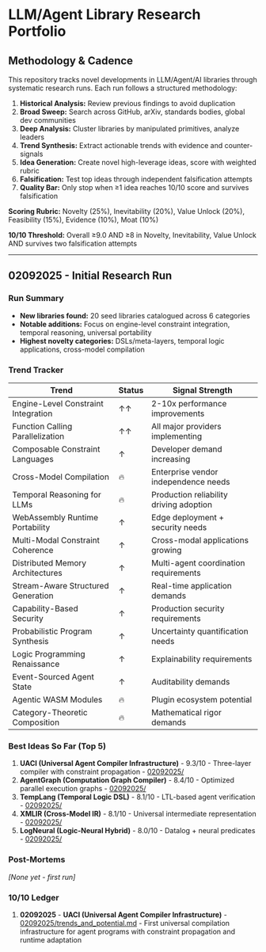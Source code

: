 # LLM/Agent Library Research Portfolio

## Methodology & Cadence

This repository tracks novel developments in LLM/Agent/AI libraries through systematic research runs. Each run follows a structured methodology:

1. **Historical Analysis:** Review previous findings to avoid duplication
2. **Broad Sweep:** Search across GitHub, arXiv, standards bodies, global dev communities  
3. **Deep Analysis:** Cluster libraries by manipulated primitives, analyze leaders
4. **Trend Synthesis:** Extract actionable trends with evidence and counter-signals
5. **Idea Generation:** Create novel high-leverage ideas, score with weighted rubric
6. **Falsification:** Test top ideas through independent falsification attempts
7. **Quality Bar:** Only stop when ≥1 idea reaches 10/10 score and survives falsification

**Scoring Rubric:** Novelty (25%), Inevitability (20%), Value Unlock (20%), Feasibility (15%), Evidence (10%), Moat (10%)

**10/10 Threshold:** Overall ≥9.0 AND ≥8 in Novelty, Inevitability, Value Unlock AND survives two falsification attempts

---

## 02092025 - Initial Research Run

### Run Summary
- **New libraries found:** 20 seed libraries catalogued across 6 categories
- **Notable additions:** Focus on engine-level constraint integration, temporal reasoning, universal portability
- **Highest novelty categories:** DSLs/meta-layers, temporal logic applications, cross-model compilation

### Trend Tracker
| Trend | Status | Signal Strength |
|-------|--------|----------------|
| Engine-Level Constraint Integration | ↑↑ | 2-10x performance improvements |
| Function Calling Parallelization | ↑↑ | All major providers implementing |
| Composable Constraint Languages | ↑ | Developer demand increasing |
| Cross-Model Compilation | 🔥 | Enterprise vendor independence needs |
| Temporal Reasoning for LLMs | 🔥 | Production reliability driving adoption |
| WebAssembly Runtime Portability | ↑ | Edge deployment + security needs |
| Multi-Modal Constraint Coherence | ↑ | Cross-modal applications growing |
| Distributed Memory Architectures | ↑ | Multi-agent coordination requirements |
| Stream-Aware Structured Generation | ↑ | Real-time application demands |
| Capability-Based Security | ↑ | Production security requirements |
| Probabilistic Program Synthesis | ↑ | Uncertainty quantification needs |
| Logic Programming Renaissance | ↑ | Explainability requirements |
| Event-Sourced Agent State | ↑ | Auditability demands |
| Agentic WASM Modules | 🔥 | Plugin ecosystem potential |
| Category-Theoretic Composition | 🔥 | Mathematical rigor demands |

### Best Ideas So Far (Top 5)
1. **UACI (Universal Agent Compiler Infrastructure)** - 9.3/10 - Three-layer compiler with constraint propagation - [02092025/](02092025/)
2. **AgentGraph (Computation Graph Compiler)** - 8.4/10 - Optimized parallel execution graphs - [02092025/](02092025/)
3. **TempLang (Temporal Logic DSL)** - 8.1/10 - LTL-based agent verification - [02092025/](02092025/)
4. **XMLIR (Cross-Model IR)** - 8.1/10 - Universal intermediate representation - [02092025/](02092025/)
5. **LogNeural (Logic-Neural Hybrid)** - 8.0/10 - Datalog + neural predicates - [02092025/](02092025/)

### Post-Mortems
*[None yet - first run]*

### 10/10 Ledger
1. **02092025** - **UACI (Universal Agent Compiler Infrastructure)** - [02092025/trends_and_potential.md](02092025/trends_and_potential.md) - First universal compilation infrastructure for agent programs with constraint propagation and runtime adaptation